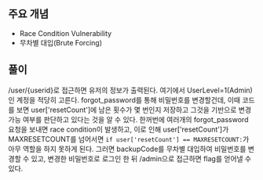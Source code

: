## 주요 개념

- Race Condition Vulnerability
- 무차별 대입(Brute Forcing)

## 풀이

/user/{userid}로 접근하면 유저의 정보가 출력된다. 여기에서 UserLevel=1(Admin)인 계정을 적당히 고른다.
forgot_password를 통해 비밀번호를 변경할건데, 이때 코드를 보면 user[\'resetCount\']에
남은 횟수가 몇 번인지 저장하고 그것을 기반으로 변경 가능 여부를 판단하고 있다는 것을 알 수 있다.
한꺼번에 여러개의 forgot_password 요청을 보내면 race condition이 발생하고,
이로 인해 user[\'resetCount\']가 MAXRESETCOUNT를 넘어서면 `if user['resetCount'] == MAXRESETCOUNT:`가 아무 역할을 하지 못하게 된다.
그러면 backupCode를 무차별 대입하여 비밀번호를 변경할 수 있고,
변경한 비밀번호로 로그인 한 뒤 /admin으로 접근하면 flag를 얻어낼 수 있다.
